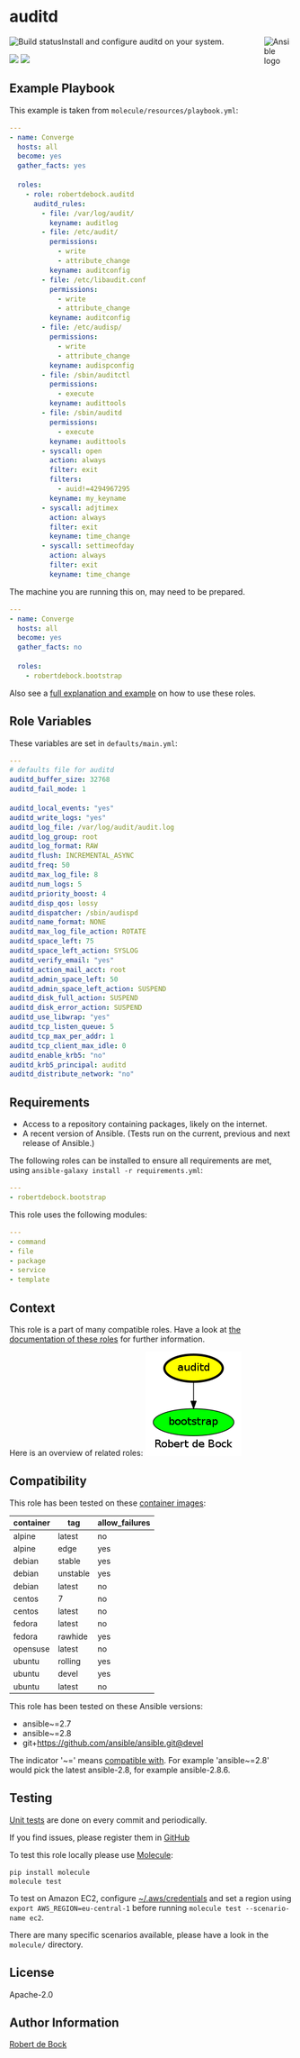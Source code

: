 auditd
=========

<img src="https://docs.ansible.com/ansible-tower/3.2.4/html_ja/installandreference/_static/images/logo_invert.png" width="10%" height="10%" alt="Ansible logo" align="right"/>
<a href="https://travis-ci.org/robertdebock/ansible-role-auditd"><img src="https://travis-ci.org/robertdebock/ansible-role-auditd.svg?branch=master" alt="Build status" align="left"/></a>

Install and configure auditd on your system.

<img src="https://img.shields.io/ansible/role/d/41359"/>
<img src="https://img.shields.io/ansible/quality/41359"/>

Example Playbook
----------------

This example is taken from `molecule/resources/playbook.yml`:
```yaml
---
- name: Converge
  hosts: all
  become: yes
  gather_facts: yes

  roles:
    - role: robertdebock.auditd
      auditd_rules:
        - file: /var/log/audit/
          keyname: auditlog
        - file: /etc/audit/
          permissions:
            - write
            - attribute_change
          keyname: auditconfig
        - file: /etc/libaudit.conf
          permissions:
            - write
            - attribute_change
          keyname: auditconfig
        - file: /etc/audisp/
          permissions:
            - write
            - attribute_change
          keyname: audispconfig
        - file: /sbin/auditctl
          permissions:
            - execute
          keyname: audittools
        - file: /sbin/auditd
          permissions:
            - execute
          keyname: audittools
        - syscall: open
          action: always
          filter: exit
          filters:
            - auid!=4294967295
          keyname: my_keyname
        - syscall: adjtimex
          action: always
          filter: exit
          keyname: time_change
        - syscall: settimeofday
          action: always
          filter: exit
          keyname: time_change
```

The machine you are running this on, may need to be prepared.
```yaml
---
- name: Converge
  hosts: all
  become: yes
  gather_facts: no

  roles:
    - robertdebock.bootstrap
```

Also see a [full explanation and example](https://robertdebock.nl/how-to-use-these-roles.html) on how to use these roles.

Role Variables
--------------

These variables are set in `defaults/main.yml`:
```yaml
---
# defaults file for auditd
auditd_buffer_size: 32768
auditd_fail_mode: 1

auditd_local_events: "yes"
auditd_write_logs: "yes"
auditd_log_file: /var/log/audit/audit.log
auditd_log_group: root
auditd_log_format: RAW
auditd_flush: INCREMENTAL_ASYNC
auditd_freq: 50
auditd_max_log_file: 8
auditd_num_logs: 5
auditd_priority_boost: 4
auditd_disp_qos: lossy
auditd_dispatcher: /sbin/audispd
auditd_name_format: NONE
auditd_max_log_file_action: ROTATE
auditd_space_left: 75
auditd_space_left_action: SYSLOG
auditd_verify_email: "yes"
auditd_action_mail_acct: root
auditd_admin_space_left: 50
auditd_admin_space_left_action: SUSPEND
auditd_disk_full_action: SUSPEND
auditd_disk_error_action: SUSPEND
auditd_use_libwrap: "yes"
auditd_tcp_listen_queue: 5
auditd_tcp_max_per_addr: 1
auditd_tcp_client_max_idle: 0
auditd_enable_krb5: "no"
auditd_krb5_principal: auditd
auditd_distribute_network: "no"
```

Requirements
------------

- Access to a repository containing packages, likely on the internet.
- A recent version of Ansible. (Tests run on the current, previous and next release of Ansible.)

The following roles can be installed to ensure all requirements are met, using `ansible-galaxy install -r requirements.yml`:

```yaml
---
- robertdebock.bootstrap

```

This role uses the following modules:
```yaml
---
- command
- file
- package
- service
- template
```

Context
-------

This role is a part of many compatible roles. Have a look at [the documentation of these roles](https://robertdebock.nl/) for further information.

Here is an overview of related roles:
![dependencies](https://raw.githubusercontent.com/robertdebock/drawings/artifacts/auditd.png "Dependency")


Compatibility
-------------

This role has been tested on these [container images](https://hub.docker.com/):

|container|tag|allow_failures|
|---------|---|--------------|
|alpine|latest|no|
|alpine|edge|yes|
|debian|stable|yes|
|debian|unstable|yes|
|debian|latest|no|
|centos|7|no|
|centos|latest|no|
|fedora|latest|no|
|fedora|rawhide|yes|
|opensuse|latest|no|
|ubuntu|rolling|yes|
|ubuntu|devel|yes|
|ubuntu|latest|no|

This role has been tested on these Ansible versions:

- ansible~=2.7
- ansible~=2.8
- git+https://github.com/ansible/ansible.git@devel

The indicator '\~=' means [compatible with](https://www.python.org/dev/peps/pep-0440/#compatible-release). For example 'ansible\~=2.8' would pick the latest ansible-2.8, for example ansible-2.8.6.




Testing
-------

[Unit tests](https://travis-ci.org/robertdebock/ansible-role-auditd) are done on every commit and periodically.

If you find issues, please register them in [GitHub](https://github.com/robertdebock/ansible-role-auditd/issues)

To test this role locally please use [Molecule](https://github.com/ansible/molecule):
```
pip install molecule
molecule test
```

To test on Amazon EC2, configure [~/.aws/credentials](https://docs.aws.amazon.com/sdk-for-java/v1/developer-guide/credentials.html) and set a region using `export AWS_REGION=eu-central-1` before running `molecule test --scenario-name ec2`.

There are many specific scenarios available, please have a look in the `molecule/` directory.

License
-------

Apache-2.0


Author Information
------------------

[Robert de Bock](https://robertdebock.nl/)
